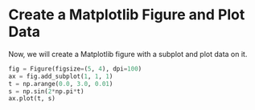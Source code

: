 # Create a Matplotlib Figure and Plot Data

Now, we will create a Matplotlib figure with a subplot and plot data on it.

```python
fig = Figure(figsize=(5, 4), dpi=100)
ax = fig.add_subplot(1, 1, 1)
t = np.arange(0.0, 3.0, 0.01)
s = np.sin(2*np.pi*t)
ax.plot(t, s)
```
